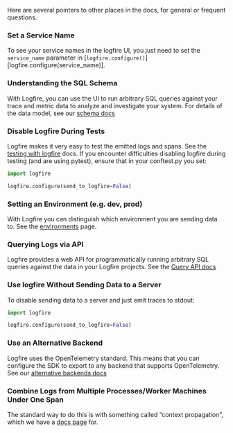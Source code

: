 Here are several pointers to other places in the docs, for general or frequent questions.


### Set a Service Name
To see your service names in the logfire UI, you just need to set the `service_name` parameter in
[`logfire.configure()`][logfire.configure(service_name)].

### Understanding the SQL Schema
With Logfire, you can use the UI to run arbitrary SQL queries against your trace and metric data to
analyze and investigate your system. For details of the data model, see
our [schema docs](../web-ui/explore.md#records-schema)

### Disable Logfire During Tests
Logfire makes it very easy to test the emitted logs and spans. See the [testing with logfire](../../advanced/testing) docs.
If you encounter difficulties disabling logfire during testing (and are using pytest),
ensure that in your conftest.py you set:

```py title="conftest.py"
import logfire

logfire.configure(send_to_logfire=False)
```

### Setting an Environment (e.g. dev, prod)
With Logfire you can distinguish which environment you are sending data to. See the [environments](../../advanced/environments.md) page.

### Querying Logs via API
Logfire provides a web API for programmatically running arbitrary SQL queries against the data in your Logfire projects.
See the [Query API docs](../../advanced/query-api.md)


### Use logfire Without Sending Data to a Server
To disable sending data to a server and just emit traces to stdout:
```py title="main.py"
import logfire

logfire.configure(send_to_logfire=False)
```

### Use an Alternative Backend

Logfire uses the OpenTelemetry standard. This means that you can configure the SDK to export to any
backend that supports OpenTelemetry. See our [alternative backends docs](../../advanced/alternative-backends.md)


### Combine Logs from Multiple Processes/Worker Machines Under One Span
The standard way to do this is with something called “context propagation”, which
we have a [docs page](../..reference/api/propagate.md) for.

